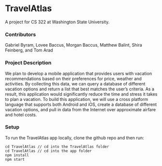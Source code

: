 # TravelAtlas
A project for CS 322 at Washington State University.

### Contributors

Gabriel Byram, Lovee Baccus, Morgan Baccus, Matthew Balint, Shira Feinberg, and Tom Arad

### Project Description

We plan to develop a mobile application that provides users with vacation recommendations based on their preferences for price, weather and activities. By collecting this data, we can query a database of different vacation options and return a list that best matches the user’s criteria. As a result, this application would significantly reduce the time and stress it takes to plan a vacation.
To build this application, we will use a cross platform language that supports both Android and iOS, create a database of different vacation options, and pull in data from the Internet over approximate airfare and hotel costs.

### Setup

To run the TravelAtlas app locally, clone the github repo and then run:

```
cd TravelAtlas // cd into the TravelAtlas folder
cd TravelAtlas // cd into the app folder
npm install
npm start
```
